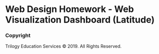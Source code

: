 # Web Design Homework - Web Visualization Dashboard (Latitude)



### Copyright

Trilogy Education Services © 2019. All Rights Reserved.
